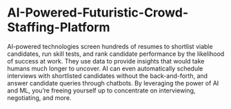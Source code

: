 # AI-Powered-Futuristic-Crowd-Staffing-Platform
AI-powered technologies screen hundreds of resumes to shortlist viable candidates, run skill tests, and rank candidate performance by the likelihood of success at work. They use data to provide insights that would take humans much longer to uncover. AI can even automatically schedule interviews with shortlisted candidates without the back-and-forth, and answer candidate queries through chatbots.   By leveraging the power of AI and ML, you’re freeing yourself up to concentrate on interviewing, negotiating, and more.

